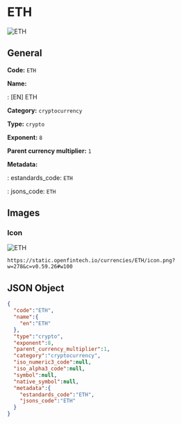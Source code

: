 
# ETH 
![ETH](https://static.openfintech.io/currencies/ETH/icon.png?w=278&c=v0.59.26#w100)  

## General 
 
**Code:** `ETH` 
 
**Name:** 
 
:	[EN] ETH 
 
**Category:** `cryptocurrency` 
 
**Type:** `crypto` 
 
**Exponent:** `8` 
 
**Parent currency multiplier:** `1` 
 
**Metadata:** 
 
:	estandards_code: `ETH` 
 
:	jsons_code: `ETH` 
 

## Images 

### Icon 
 
![ETH](https://static.openfintech.io/currencies/ETH/icon.png?w=278&c=v0.59.26#w100)  

```
https://static.openfintech.io/currencies/ETH/icon.png?w=278&c=v0.59.26#w100
```  

## JSON Object 

```json
{
  "code":"ETH",
  "name":{
    "en":"ETH"
  },
  "type":"crypto",
  "exponent":8,
  "parent_currency_multiplier":1,
  "category":"cryptocurrency",
  "iso_numeric3_code":null,
  "iso_alpha3_code":null,
  "symbol":null,
  "native_symbol":null,
  "metadata":{
    "estandards_code":"ETH",
    "jsons_code":"ETH"
  }
}
```  

